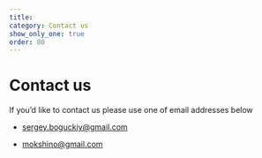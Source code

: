 ```yaml
---
title: 
category: Contact us
show_only_one: true
order: 80
---
```


Contact us 
==========

If you’d like to contact us please use one of email addresses below 

* [sergey.boguckiy@gmail.com](mailto:sergey.boguckiy@gmail.com)

* [mokshino@gmail.com](mailto:mokshino@gmail.com)
